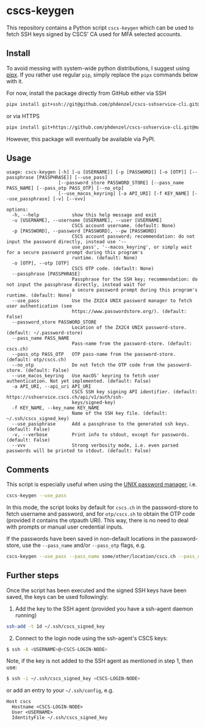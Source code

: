 # cscs-keygen

This repository contains a Python script `cscs-keygen` which can be
used to fetch SSH keys signed by CSCS' CA used for MFA selected
accounts.


## Install

To avoid messing with system-wide python distributions, I suggest
using [pipx](https://pypa.github.io/pipx/). If you rather use regular
`pip`, simply replace the `pipx` commands below with it.

For now, install the package directly from GitHub either via SSH

```bash
pipx install git+ssh://git@github.com/phdenzel/cscs-sshservice-cli.git@main
```

or via HTTPS

```bash
pipx install git+https://github.com/phdenzel/cscs-sshservice-cli.git@main
```

However, this package will eventually be available via PyPI.


## Usage

```console
usage: cscs-keygen [-h] [-u [USERNAME]] [-p [PASSWORD]] [-o [OTP]] [--passphrase [PASSPHRASE]] [--use_pass]
                   [--password_store PASSWORD_STORE] [--pass_name PASS_NAME] [--pass_otp PASS_OTP] [--no_otp]
                   [--use_macos_keyring] [-a API_URI] [-f KEY_NAME] [--use_passphrase] [-v] [--vvv]

options:
  -h, --help            show this help message and exit
  -u [USERNAME], --username [USERNAME], --user [USERNAME]
                        CSCS account username. (default: None)
  -p [PASSWORD], --password [PASSWORD], --pw [PASSWORD]
                        CSCS account password; recommendation: do not input the password directly, instead use '--
                        use_pass', '--macos_keyring', or simply wait for a secure password prompt during this program's
                        runtime. (default: None)
  -o [OTP], --otp [OTP]
                        CSCS OTP code. (default: None)
  --passphrase [PASSPHRASE]
                        Passphrase for the SSH key; recommendation: do not input the passphrase directly, instead wait for
                        a secure password prompt during this program's runtime. (default: None)
  --use_pass            Use the ZX2C4 UNIX password manager to fetch user authentication (see
                        https://www.passwordstore.org/). (default: False)
  --password_store PASSWORD_STORE
                        Location of the ZX2C4 UNIX password-store. (default: ~/.password-store)
  --pass_name PASS_NAME
                        Pass-name from the password-store. (default: cscs.ch)
  --pass_otp PASS_OTP   OTP pass-name from the password-store. (default: otp/cscs.ch)
  --no_otp              Do not fetch the OTP code from the password-store. (default: False)
  --use_macos_keyring   Use macOS' keyring to fetch user authentication. Not yet implemented. (default: False)
  -a API_URI, --api_uri API_URI
                        CSCS SSH key signing API identifier. (default: https://sshservice.cscs.ch/api/v1/auth/ssh-
                        keys/signed-key)
  -f KEY_NAME, --key_name KEY_NAME
                        Name of the SSH key file. (default: ~/.ssh/cscs_signed_key)
  --use_passphrase      Add a passphrase to the generated ssh keys. (default: False)
  -v, --verbose         Print info to stdout, except for passwords. (default: False)
  --vvv                 Strong verbosity mode, i.e. even parsed passwords will be printed to stdout. (default: False)
```

## Comments

This script is especially useful when using the [UNIX password manager](https://www.passwordstore.org/), i.e.

```bash
cscs-keygen --use_pass
```

In this mode, the script looks by default for `cscs.ch` in the
password-store to fetch username and password, and for `otp/cscs.sh`
to obtain the OTP code (provided it contains the otpauth URI).  This
way, there is no need to deal with prompts or manual user credential
inputs.

If the passwords have been saved in non-default locations in the
password-store, use the `--pass_name` and/or `--pass_otp` flags, e.g.
```bash
cscs-keygen --use_pass --pass_name some/other/location/cscs.ch --pass_otp some/other/otp/cscs.ch
```

## Further steps

Once the script has been executed and the signed SSH keys have been
saved, the keys can be used followingly:

1. Add the key to the SSH agent (provided you have a ssh-agent daemon running)
```bash
ssh-add -t 1d ~/.ssh/cscs_signed_key
```
2. Connect to the login node using the ssh-agent's CSCS keys:
```bash
$ ssh -A <USERNAME>@<CSCS-LOGIN-NODE>
```
Note, if the key is not added to the SSH agent as mentioned in step 1, then use:
```bash
$ ssh -i ~/.ssh/cscs_signed_key <CSCS-LOGIN-NODE>
```
or add an entry to your `~/.ssh/config`, e.g.
```config
Host cscs
  Hostname <CSCS-LOGIN-NODE>
  User <USERNAME>
  IdentityFile ~/.ssh/cscs_signed_key
```

